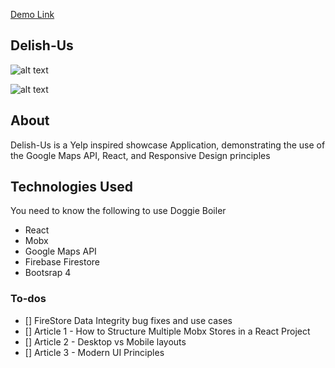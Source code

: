  [Demo Link](https://react-fire-9a99e.firebaseapp.com/dashboard) 
 
## Delish-Us

![alt text](https://firebasestorage.googleapis.com/v0/b/react-fire-9a99e.appspot.com/o/ihop.JPG?alt=media&token=83c191ae-a69a-42a4-8aee-a8401c9d761c)

![alt text](https://firebasestorage.googleapis.com/v0/b/react-fire-9a99e.appspot.com/o/mobile.JPG?alt=media&token=bf77819b-bace-4693-801b-ca713cf98ac6)
 
## About

Delish-Us is a Yelp inspired showcase Application, demonstrating the use of the Google Maps API, React, and Responsive Design principles

## Technologies Used
You need to know the following to use Doggie Boiler
- React
- Mobx
- Google Maps API
- Firebase Firestore
- Bootsrap 4

### To-dos

- [] FireStore Data Integrity bug fixes and use cases
- [] Article 1 - How to Structure Multiple Mobx Stores in a React Project
- [] Article 2 - Desktop vs Mobile layouts 
- [] Article 3 - Modern UI Principles 


